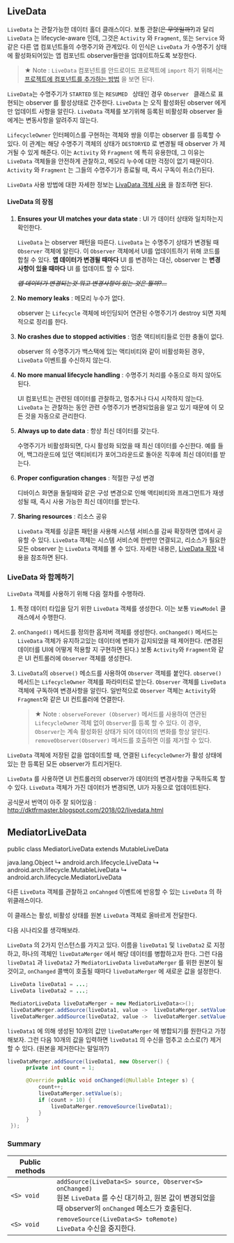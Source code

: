 ## LiveData

 `LiveData` 는 관찰가능한 데이터 홀더 클래스이다. 보통 관찰(~~은 무엇일까?~~)과 달리 `LiveData` 는 lifecycle-aware 인데, 그것은 `Activity` 와 `Fragment`, 또는 `Service` 와 같은 다른 앱 컴포넌트들의 수명주기와 관계있다. 이 인식은 `LiveData` 가 수명주기 상태에 활성화되어있는 앱 컴포넌트 observer들만을 업데이트하도록 보장한다.

> ★ Note : `LiveData` 컴포넌트를 안드로이드 프로젝트에 `import` 하기 위해서는 [프로젝트에 컴포넌트를 추가하는 방법](https://developer.android.com/topic/libraries/architecture/adding-components#lifecycle) 을 보면 된다.



 `LiveData`는 수명주기가 `STARTED` 또는 `RESUMED ` 상태인 경우 `Observer ` 클래스로 표현되는 observer 를 활성상태로 간주한다. `LiveData` 는 오직 활성화된 observer 에게만 업데이트 사항을 알린다. `LiveData` 객체를 보기위해 등록된 비활성화 observer 들에게는 변동사항을 알려주지 않는다.

 `LifecycleOwner`  인터페이스를 구현하는 객체와 쌍을 이루는 observer 를 등록할 수 있다. 이 관계는 해당 수명주기 객체의 상태가 `DESTORYED` 로 변경될 때 observer 가 제거될 수 있게 해준다.  이는 `Activity` 와 `Fragment` 에 특히 유용한데, 그 이유는 `LiveData` 객체들을 안전하게 관찰하고, 메모리 누수에 대한 걱정이 없기 때문이다. `Activity` 와 `Fragment` 는 그들의 수명주기가 종료될 때, 즉시 구독이 취소(?)된다.

 `LiveData` 사용 방법에 대한 자세한 정보는 [LivaData 객체 사용](https://developer.android.com/topic/libraries/architecture/livedata#work_livedata) 을 참조하면 된다.



#### LiveData 의 장점

1. **Ensures your UI matches your data state** : UI 가 데이터 상태와 일치하는지 확인한다.

   `LiveData` 는 observer 패턴을 따른다. `LiveData` 는 수명주기 상태가 변경될 때 `Observer` 객체에 알린다. 이 `Observer` 객체에서 UI를 업데이트하기 위해 코드를 합칠 수 있다. **앱 데이터가 변경될 때마다** UI 를 변경하는 대신, observer 는 **변경 사항이 있을 때마다** UI 를 업데이트 할 수 있다. 

   _~~앱 데이터가 변경되는것 뭐고 변경사항이 있는 것은 뭘까?...~~_

2. **No memory leaks** : 메모리 누수가 없다.

   observer 는 `Lifecycle` 객체에 바인딩되어 연관된 수명주기가 destroy 되면 자체적으로 정리를 한다.

3. **No crashes due to stopped activities** : 멈춘 액티비티들로 인한  충돌이 없다.

   observer 의 수명주기가 백스택에 있는 액티비티와 같이 비활성화된 경우, `LiveData` 이벤트를 수신하지 않는다.

4. **No more manual lifecycle handling** : 수명주기 처리를 수동으로 하지 않아도 된다.

   UI 컴포넌트는 관련된 데이터를 관찰하고, 멈추거나 다시 시작하지 않는다. `LiveData` 는 관찰하는 동안 관련 수명주기가 변경되었음을 알고 있기 때문에 이 모든 것을 자동으로 관리한다.

5. **Always up to date data** : 항상 최신 데이터를 갖는다.

   수명주기가 비활성화되면, 다시 활성화 되었을 때 최신 데이터를 수신한다. 예를 들어, 백그라운드에 있던 액티비티가 포어그라운드로 돌아온 직후에 최신 데이터를 받는다.

6. **Proper configuration changes** : 적절한 구성 변경

   디바이스 화면을 돌릴때와 같은 구성 변경으로 인해 액티비티와 프래그먼트가 재생성될 때, 즉시 사용 가능한 최신 데이터를 받는다.

7. **Sharing resources** : 리소스 공유

   `LiveData` 객체를 싱글톤 패턴을 사용해 시스템 서비스를 감싸 확장하면 앱에서 공유할 수 있다. `LiveData` 객체는 시스템 서비스에 한번만 연결되고, 리소스가 필요한 모든 observer 는 `LiveData` 객체를 볼 수 있다. 자세한 내용은, [LiveData 확장](https://developer.android.com/topic/libraries/architecture/livedata#extend_livedata) 내용을 참조하면 된다.



### LiveData 와 함께하기

`LiveData` 객체를 사용하기 위해 다음 절차를 수행하라.

1. 특정 데이터 타입을 담기 위한 `LiveData` 객체를 생성한다. 이는 보통 `ViewModel` 클래스에서 수행한다.

2. `onChanged()` 메서드를 정의한 옵저버 객체를 생성한다. `onChanged()` 메서드는 `LiveData` 객체가 유지하고있는 데이터에 변화가 감지되었을 때 제어한다. (변경된 데이터를 UI에 어떻게 적용할 지 구현하면 된다.) 보통 `Activity`와 `Fragment`와 같은 UI 컨트롤러에 `Observer` 객체를 생성한다.

3. `LiveData`의 `observe()` 메소드를 사용하여 `Observer` 객체를 붙인다. `observe()` 메서드는 `LifecycleOwner` 객체를 파라미터로 받는다. `Observer` 객체를 `LiveData` 객체에 구독하여 변경사항을 알린다. 일반적으로 `Observer` 객체는 `Activity`와 `Fragment`와 같은 UI 컨트롤러에 연결한다.

   > ★ Note : `observeForever (Observer)` 메서드를 사용하여 연관된 `LifecycleOwner` 객체 없이 `Observer`를 등록 할 수 있다. 이 경우, `Observer`는 계속 활성화된 상태가 되어 데이터의 변화를 항상 알린다. `removeObserver(Observer)` 메서드를 호출하면 이를 제거할 수 있다.

`LiveData` 객체에 저장된 값을 업데이트할 때, 연결된 `LifecycleOwner`가 활성 상태에 있는 한 등록된 모든 observer가 트리거된다.

`LiveData` 를 사용하면 UI 컨트롤러의 observer가 데이터의 변경사항을 구독하도록 할 수 있다. `LiveData` 객체가 가진 데이터가 변경되면, UI가 자동으로 업데이트된다.



공식문서 번역이 아주 잘 되어있음 : http://dktfrmaster.blogspot.com/2018/02/livedata.html



## MediatorLiveData

public class MediatorLiveData 
extends MutableLiveData<T> 

java.lang.Object
   ↳	android.arch.lifecycle.LiveData<T>
 	   ↳	android.arch.lifecycle.MutableLiveData<T>
 	 	   ↳	android.arch.lifecycle.MediatorLiveData<T>



 다른 `LiveData`  객체를 관찰하고  `onCahnged` 이벤트에 반응할 수 있는 `LiveData` 의 하위클래스이다.

 이 클래스는 활성, 비활성 상태를 원본 `LiveData` 객체로 올바르게 전달한다.

 다음 시나리오를 생각해보라.

 `LiveData` 의 2가지 인스턴스를 가지고 있다. 이름을 `liveData1` 및 `liveData2` 로 지정하고, 하나의 객체인 `liveDataMerger` 에서 해당 데이터를 병합하고자 한다. 그런 다음 `liveData1` 과 `liveData2` 가 `MediatorLiveData` `liveDataMerger` 를 위한 원본이 될 것이고,  `onChanged` 콜백이 호출될 때마다 `liveDataMerger` 에 새로운 값을 설정한다.

``` java
 LiveData liveData1 = ...;
 LiveData liveData2 = ...;

 MediatorLiveData liveDataMerger = new MediatorLiveData<>();
 liveDataMerger.addSource(liveData1, value ->  liveDataMerger.setValue(value));
 liveDataMerger.addSource(liveData2, value ->  liveDataMerger.setValue(value));
```

 `liveData1` 에 의해 생성된 10개의 값만 `liveDataMerger` 에 병합되기를 원한다고 가정해보자. 그런 다음 10개의 값을 입력하면 `liveData1` 의 수신을 멈추고 소스로(?) 제거할 수 있다. (원본을 제거한다는 말일까?)

```java
liveDataMerger.addSource(liveData1, new Observer() {
      private int count = 1;

      @Override public void onChanged(@Nullable Integer s) {
          count++;
          liveDataMerger.setValue(s);
          if (count > 10) {
              liveDataMerger.removeSource(liveData1);
          }
      }
 });
```



### Summary

| Public methods |                                                              |
| -------------- | ------------------------------------------------------------ |
| `<S> void`     | `addSource(LiveData<S> source, Observer<S> onChanged)`<br>원본 `LiveData` 를 수신 대기하고, 원본 값이 변경되었을 때 observer의 `onChanged` 메소드가 호출된다. |
| `<S> void`     | `removeSource(LiveData<S> toRemote)`<br /> `LiveData` 수신을 중지한다. |
